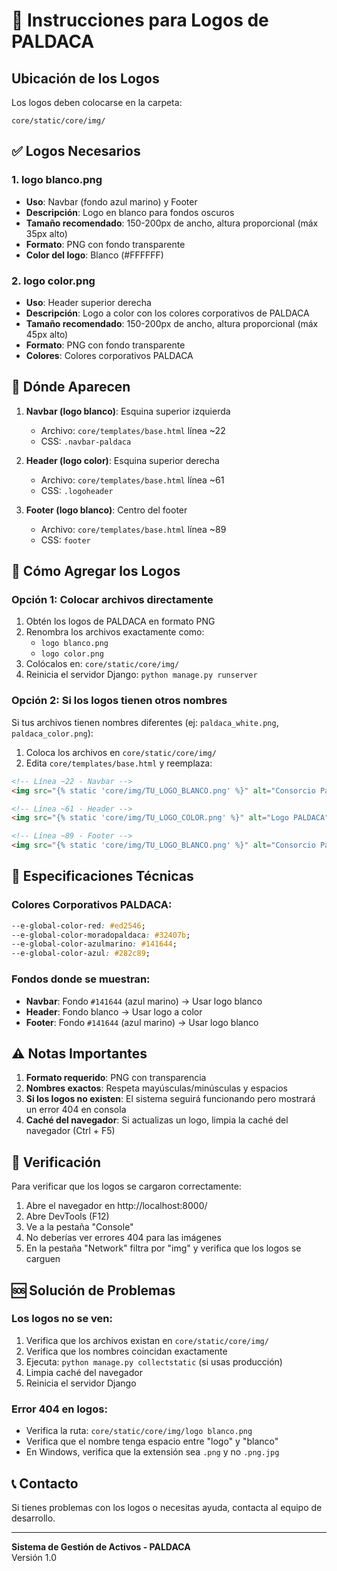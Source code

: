 # 📸 Instrucciones para Logos de PALDACA

## Ubicación de los Logos

Los logos deben colocarse en la carpeta:
```
core/static/core/img/
```

## ✅ Logos Necesarios

### 1. **logo blanco.png**
- **Uso**: Navbar (fondo azul marino) y Footer
- **Descripción**: Logo en blanco para fondos oscuros
- **Tamaño recomendado**: 150-200px de ancho, altura proporcional (máx 35px alto)
- **Formato**: PNG con fondo transparente
- **Color del logo**: Blanco (#FFFFFF)

### 2. **logo color.png**
- **Uso**: Header superior derecha
- **Descripción**: Logo a color con los colores corporativos de PALDACA
- **Tamaño recomendado**: 150-200px de ancho, altura proporcional (máx 45px alto)
- **Formato**: PNG con fondo transparente
- **Colores**: Colores corporativos PALDACA

## 📍 Dónde Aparecen

1. **Navbar (logo blanco)**: Esquina superior izquierda
   - Archivo: `core/templates/base.html` línea ~22
   - CSS: `.navbar-paldaca`

2. **Header (logo color)**: Esquina superior derecha
   - Archivo: `core/templates/base.html` línea ~61
   - CSS: `.logoheader`

3. **Footer (logo blanco)**: Centro del footer
   - Archivo: `core/templates/base.html` línea ~89
   - CSS: `footer`

## 🔧 Cómo Agregar los Logos

### Opción 1: Colocar archivos directamente
1. Obtén los logos de PALDACA en formato PNG
2. Renombra los archivos exactamente como:
   - `logo blanco.png`
   - `logo color.png`
3. Colócalos en: `core/static/core/img/`
4. Reinicia el servidor Django: `python manage.py runserver`

### Opción 2: Si los logos tienen otros nombres
Si tus archivos tienen nombres diferentes (ej: `paldaca_white.png`, `paldaca_color.png`):

1. Coloca los archivos en `core/static/core/img/`
2. Edita `core/templates/base.html` y reemplaza:

```html
<!-- Línea ~22 - Navbar -->
<img src="{% static 'core/img/TU_LOGO_BLANCO.png' %}" alt="Consorcio Paldaca" style="max-height: 35px;">

<!-- Línea ~61 - Header -->
<img src="{% static 'core/img/TU_LOGO_COLOR.png' %}" alt="Logo PALDACA" class="logoheader">

<!-- Línea ~89 - Footer -->
<img src="{% static 'core/img/TU_LOGO_BLANCO.png' %}" alt="Consorcio Paldaca" style="max-height: 35px;">
```

## 🎨 Especificaciones Técnicas

### Colores Corporativos PALDACA:
```css
--e-global-color-red: #ed2546;
--e-global-color-moradopaldaca: #32407b;
--e-global-color-azulmarino: #141644;
--e-global-color-azul: #282c89;
```

### Fondos donde se muestran:
- **Navbar**: Fondo `#141644` (azul marino) → Usar logo blanco
- **Header**: Fondo blanco → Usar logo a color
- **Footer**: Fondo `#141644` (azul marino) → Usar logo blanco

## ⚠️ Notas Importantes

1. **Formato requerido**: PNG con transparencia
2. **Nombres exactos**: Respeta mayúsculas/minúsculas y espacios
3. **Si los logos no existen**: El sistema seguirá funcionando pero mostrará un error 404 en consola
4. **Caché del navegador**: Si actualizas un logo, limpia la caché del navegador (Ctrl + F5)

## 📝 Verificación

Para verificar que los logos se cargaron correctamente:

1. Abre el navegador en http://localhost:8000/
2. Abre DevTools (F12)
3. Ve a la pestaña "Console"
4. No deberías ver errores 404 para las imágenes
5. En la pestaña "Network" filtra por "img" y verifica que los logos se carguen

## 🆘 Solución de Problemas

### Los logos no se ven:
1. Verifica que los archivos existan en `core/static/core/img/`
2. Verifica que los nombres coincidan exactamente
3. Ejecuta: `python manage.py collectstatic` (si usas producción)
4. Limpia caché del navegador
5. Reinicia el servidor Django

### Error 404 en logos:
- Verifica la ruta: `core/static/core/img/logo blanco.png`
- Verifica que el nombre tenga espacio entre "logo" y "blanco"
- En Windows, verifica que la extensión sea `.png` y no `.png.jpg`

## 📞 Contacto

Si tienes problemas con los logos o necesitas ayuda, contacta al equipo de desarrollo.

---

**Sistema de Gestión de Activos - PALDACA**  
Versión 1.0

